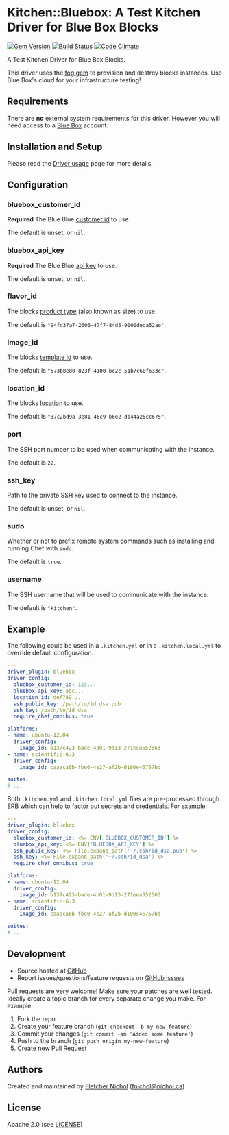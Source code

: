 # <a name="title"></a> Kitchen::Bluebox: A Test Kitchen Driver for Blue Box Blocks

[![Gem Version](https://badge.fury.io/rb/blueboxgroup%2Fkitchen-bluebox.png)](http://badge.fury.io/rb/blueboxgroup%2Fkitchen-bluebox)
[![Build Status](https://travis-ci.org/blueboxgroup/kitchen-bluebox.png?branch=master)](https://travis-ci.org/blueboxgroup/kitchen-bluebox)
[![Code Climate](https://codeclimate.com/github/blueboxgroup/kitchen-bluebox.png)](https://codeclimate.com/github/blueboxgroup/kitchen-bluebox)

A Test Kitchen Driver for Blue Box Blocks.

This driver uses the [fog gem][fog_gem] to provision and destroy blocks
instances. Use Blue Box's cloud for your infrastructure testing!

## <a name="requirements"></a> Requirements

There are **no** external system requirements for this driver. However you
will need access to a [Blue Box][bbg_site] account.

## <a name="installation"></a> Installation and Setup

Please read the [Driver usage][driver_usage] page for more details.

## <a name="config"></a> Configuration

### <a name="config-bluebox-customer-id"></a> bluebox\_customer\_id

**Required** The Blue Blue [customer id][blocks_docs] to use.

The default is unset, or `nil`.

### <a name="config-bluebox-api-key"></a> bluebox\_api\_key

**Required** The Blue Blue [api key][blocks_docs] to use.

The default is unset, or `nil`.

### <a name="config-flavor-id"></a> flavor\_id

The blocks [product type][blocks_docs] (also known as size) to use.

The default is `"94fd37a7-2606-47f7-84d5-9000deda52ae"`.

### <a name="config-image-id"></a> image\_id

The blocks [template id][blocks_docs] to use.

The default is `"573b8e80-823f-4100-bc2c-51b7c60f633c"`.

### <a name="config-location-id"></a> location\_id

The blocks [location][blocks_docs] to use.

The default is `"37c2bd9a-3e81-46c9-b6e2-db44a25cc675"`.

### <a name="config-port"></a> port

The SSH port number to be used when communicating with the instance.

The default is `22`.

### <a name="config-ssh-key"></a> ssh\_key

Path to the private SSH key used to connect to the instance.

The default is unset, or `nil`.

### <a name="config-sudo"></a> sudo

Whether or not to prefix remote system commands such as installing and
running Chef with `sudo`.

The default is `true`.

### <a name="config-username"></a> username

The SSH username that will be used to communicate with the instance.

The default is `"kitchen"`.

## <a name="example"></a> Example

The following could be used in a `.kitchen.yml` or in a `.kitchen.local.yml`
to override default configuration.

```yaml
---
driver_plugin: bluebox
driver_config:
  bluebox_customer_id: 123...
  bluebox_api_key: abc...
  location_id: def789...
  ssh_public_key: /path/to/id_dsa.pub
  ssh_key: /path/to/id_dsa
  require_chef_omnibus: true

platforms:
- name: ubuntu-12.04
  driver_config:
    image_id: b137c423-bade-4b01-9d13-271eea552563
- name: scientific-6.3
  driver_config:
    image_id: caaaca6b-fbe0-4e27-af2b-d100e46767bd

suites:
# ...
```

Both `.kitchen.yml` and `.kitchen.local.yml` files are pre-processed through
ERB which can help to factor out secrets and credentials. For example:

```yaml
---
driver_plugin: bluebox
driver_config:
  bluebox_customer_id: <%= ENV['BLUEBOX_CUSTOMER_ID'] %>
  bluebox_api_key: <%= ENV['BLUEBOX_API_KEY'] %>
  ssh_public_key: <%= File.expand_path('~/.ssh/id_dsa.pub') %>
  ssh_key: <%= File.expand_path('~/.ssh/id_dsa') %>
  require_chef_omnibus: true

platforms:
- name: ubuntu-12.04
  driver_config:
    image_id: b137c423-bade-4b01-9d13-271eea552563
- name: scientific-6.3
  driver_config:
    image_id: caaaca6b-fbe0-4e27-af2b-d100e46767bd

suites:
# ...
```

## <a name="development"></a> Development

* Source hosted at [GitHub][repo]
* Report issues/questions/feature requests on [GitHub Issues][issues]

Pull requests are very welcome! Make sure your patches are well tested.
Ideally create a topic branch for every separate change you make. For
example:

1. Fork the repo
2. Create your feature branch (`git checkout -b my-new-feature`)
3. Commit your changes (`git commit -am 'Added some feature'`)
4. Push to the branch (`git push origin my-new-feature`)
5. Create new Pull Request

## <a name="authors"></a> Authors

Created and maintained by [Fletcher Nichol][author] (<fnichol@nichol.ca>)

## <a name="license"></a> License

Apache 2.0 (see [LICENSE][license])


[author]:           https://github.com/fnichol
[issues]:           https://github.com/blueboxgroup/kitchen-bluebox/issues
[license]:          https://github.com/blueboxgroup/kitchen-bluebox/blob/master/LICENSE
[repo]:             https://github.com/blueboxgroup/kitchen-bluebox
[driver_usage]:     http://docs.kitchen-ci.org/drivers/usage
[chef_omnibus_dl]:  http://www.opscode.com/chef/install/

[bbg_site]:         https://bluebox.net/
[blocks_docs]:      https://boxpanel.bluebox.net/public/the_vault/index.php/Blocks_API
[fog_gem]:          http://fog.io/
